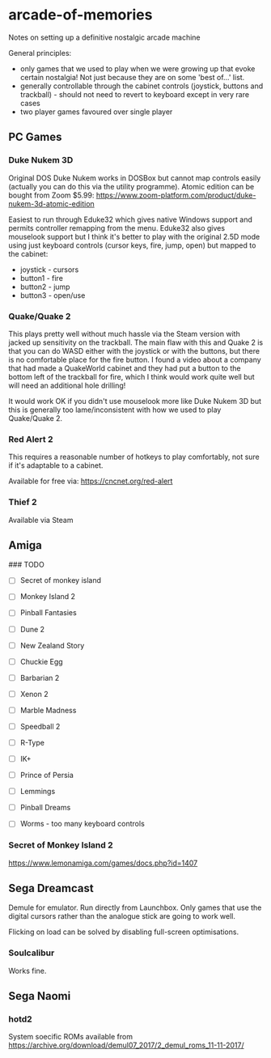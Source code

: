 # arcade-of-memories
Notes on setting up a definitive nostalgic arcade machine

General principles:

  * only games that we used to play when we were growing up that evoke certain nostalgia! Not just because they are on some 'best of...' list.
  * generally controllable through the cabinet controls (joystick, buttons and trackball) - should not need to revert to keyboard except in very rare cases
  * two player games favoured over single player

## PC Games

### Duke Nukem 3D

Original DOS Duke Nukem works in DOSBox but cannot map controls easily (actually you can do this via the utility programme). Atomic edition can be bought from Zoom $5.99: https://www.zoom-platform.com/product/duke-nukem-3d-atomic-edition

Easiest to run through Eduke32 which gives native Windows support and permits controller remapping from the menu. Eduke32 also gives mouselook support but I think it's better to play with the original 2.5D mode using just keyboard controls (cursor keys, fire, jump, open) but mapped to the cabinet:

  * joystick - cursors
  * button1 - fire
  * button2 - jump
  * button3 - open/use

### Quake/Quake 2

This plays pretty well without much hassle via the Steam version with jacked up sensitivity on the trackball. The main flaw with this and Quake 2 is that you can do WASD either with the joystick or with the buttons, but there is no comfortable place for the fire button. I found a video about a company that had made a QuakeWorld cabinet and they had put a button to the bottom left of the trackball for fire, which I think would work quite well but will need an additional hole drilling!

It would work OK if you didn't use mouselook more like Duke Nukem 3D but this is generally too lame/inconsistent with how we used to play Quake/Quake 2.

### Red Alert 2

This requires a reasonable number of hotkeys to play comfortably, not sure if it's adaptable to a cabinet.

Available for free via: 
https://cncnet.org/red-alert


### Thief 2

Available via Steam

## Amiga

### TODO

- [ ] Secret of monkey island
- [ ] Monkey Island 2
- [ ] Pinball Fantasies
- [ ] Dune 2
- [ ] New Zealand Story
- [ ] Chuckie Egg

- [ ] Barbarian 2
- [ ] Xenon 2
- [ ] Marble Madness
- [ ] Speedball 2
- [ ] R-Type
- [ ] IK+
- [ ] Prince of Persia
- [ ] Lemmings
- [ ] Pinball Dreams
- [ ] Worms - too many keyboard controls

### Secret of Monkey Island 2

https://www.lemonamiga.com/games/docs.php?id=1407

## Sega Dreamcast

Demule for emulator. Run directly from Launchbox. Only games that use the digital cursors rather than the analogue stick are going to work well.

Flicking on load can be solved by disabling full-screen optimisations.

### Soulcalibur

Works fine.

## Sega Naomi

### hotd2

System soecific ROMs available from https://archive.org/download/demul07_2017/2_demul_roms_11-11-2017/







